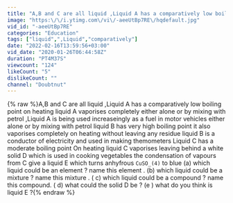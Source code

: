 ```yaml
---
title: "A,B and C are all liquid ,Liquid A has a comparatively low boiling point on heating liquid A"
image: "https:\/\/i.ytimg.com\/vi\/-aeeUtBp7RE\/hqdefault.jpg"
vid_id: "-aeeUtBp7RE"
categories: "Education"
tags: ["liquid",",Liquid","comparatively"]
date: "2022-02-16T13:59:56+03:00"
vid_date: "2020-01-26T06:44:58Z"
duration: "PT4M37S"
viewcount: "124"
likeCount: "5"
dislikeCount: ""
channel: "Doubtnut"
---
```

{% raw %}A,B and C are all liquid ,Liquid A has a comparatively low boiling point on heating liquid A vaporises completely either alone or by mixing with petrol ,Liquid A is being used increaseingly as a fuel in motor vehicles either alone or by mixing with petrol liquid B has very high boiling point it also vaporises completely on heating without leaving any residue liquid B is a conductor of electricity and used in making themometers Liquid C has a moderate boiling point On heating liquid C vaporises leaving behind a white solid D which is used in cooking vegetables the condensation of vapours from C give a liquid E which turns anhyfrous `CuSO_(4)` to blue (a) which liquid could be an element ? name this element . (b) which liquid could be a mixture ? name this mixture . ( c) which liquid could be a compound ? name this compound. ( d) what could the solid D be ? (e ) what do you think is liquid E ?{% endraw %}
